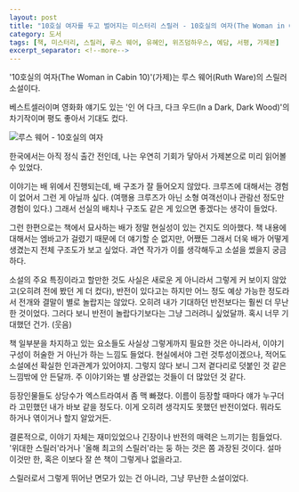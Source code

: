 ```yaml
---
layout: post
title: "10호실 여자를 두고 벌어지는 미스터리 스릴러 - 10호실의 여자(The Woman in Cabin 10)(가제)"
category: 도서
tags: [책, 미스터리, 스릴러, 루스 웨어, 유혜인, 위즈덤하우스, 예담, 서평, 가제본]
excerpt_separator: <!--more-->
---
```


'10호실의 여자(The Woman in Cabin 10)'(가제)는 루스 웨어(Ruth Ware)의 스릴러 소설이다.
<!--more-->
베스트셀러이며 영화화 얘기도 있는 '인 어 다크, 다크 우드(In a Dark, Dark Wood)'의 차기작이며 평도 좋아서 기대도 컸다.


![루스 웨어 - 10호실의 여자](https://lh3.googleusercontent.com/-FBVpRfnRiWo/WPN5L2pAp1I/AAAAAAAAThU/vETG9AfV5X8-ZCJmw1MWHBUqzLwGP3oOgCE0/s360/the-woman-in-cabin-10-book.jpg "바다위 선상이라는 일종의 밀실에서 벌어지는 살인사건을 다뤘다.")


한국에서는 아직 정식 출간 전인데,
나는 우연히 기회가 닿아서 가제본으로 미리 읽어볼 수 있었다.

<!--
먼저 놀랐던 것은 편집이나 번역, 교정이 이뤄지지 않은 상태였다는 거다.
비록 '가제본'이라고는 하나 꾸미지는 않아서 글 자체에 대해서는 정리가 끝난 상태일지 알았다.
그런데, 번역도 어색한 게 있고, 오타 등 교정도 안 됐으며, 심지어 이면지를 쓴 건지 중간 내용도 초반에 나오는 등 편집도 안 되어있더라고.
이런 점이 집중력을 좀 떨어뜨리게 하기도 했는데,
깔끔하게 정리된 정식 출간 도서를 보면 또 얼마나 느낌이 다를지 궁금해졌다.
편집 전, 후를 볼 수 있는 건 흔치 않은 기회니까.
-->

이야기는 배 위에서 진행되는데, 배 구조가 잘 들어오지 않았다.
크루즈에 대해서는 경험이 없어서 그런 게 아닐까 싶다.
(여행용 크루즈가 아닌 소형 여객선이나 관람선 정도만 경험이 있다.)
그래서 선실의 배치나 구조도 같은 게 있으면 좋겠다는 생각이 들었다.

그런 한편으로는 책에서 묘사하는 배가 정말 현실성이 있는 건지도 의아했다.
책 내용에 대해서는 엠바고가 걸렸기 때문에 더 얘기할 순 없지만,
어쨌든 그래서 더욱 배가 어떻게 생겼는지 전체 구조도가 보고 싶었다.
과연 작가가 이를 생각해두고 소설을 썼을지 궁금하다.

소설의 주요 특징이라고 할만한 것도 사실은 새로운 게 아니라서 그렇게 커 보이지 않았고(오히려 전에 봤던 게 더 컸다),
반전이 있다고는 하지만 어느 정도 예상 가능한 정도라서 전개와 결말이 별로 놀랍지는 않았다.
오히려 내가 기대하던 반전보다는 훨씬 더 무난한 것이었다.
그러다 보니 반전이 놀랍다기보다는 그냥 그러려니 싶었달까.
혹시 너무 기대했던 건가. (웃음)

책 일부분을 차지하고 있는 요소들도 사실상 그렇게까지 필요한 것은 아니라서, 이야기 구성이 허술한 거 아닌가 하는 느낌도 들었다.
현실에서야 그런 것투성이겠으나, 적어도 소설에선 확실한 인과관계가 있어야지.
그렇지 않다 보니 그저 곁다리로 덧붙인 것 같은 느낌밖에 안 든달까.
주 이야기와는 별 상관없는 것들이 더 많았던 것 같다.

등장인물들도 상당수가 엑스트라여서 좀 맥 빠졌다.
이름이 등장할 때마다 얘가 누구더라 고민했던 내가 바보 같을 정도다.
이게 오히려 생각지도 못했던 반전이었다.
뭐라도 하거나 엮이거나 할지 알았거든.

결론적으로, 이야기 자체는 재미있었으나 긴장이나 반전의 매력은 느끼기는 힘들었다.
'위대한 스릴러'라거나 '올해 최고의 스릴러'라는 둥 하는 것은 쫌 과장된 것이다.
설마 이것만 한, 혹은 이보다 잘 쓴 책이 그렇게나 없을라고.

스릴러로서 그렇게 뛰어난 면모가 있는 건 아니라,
그냥 무난한 소설이었다.
